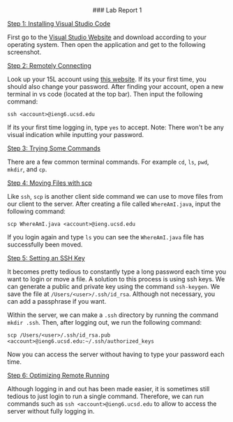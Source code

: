 <p align="center"> ###  Lab Report 1 </p>

<u> Step 1: Installing Visual Studio Code </u>

First go to the [Visual Studio Website](https://code.visualstudio.com/) and download according to your operating system. Then open the application and get to the following screenshot.

<u> Step 2: Remotely Connecting </u>

Look up your 15L account using [this website](https://sdacs.ucsd.edu/~icc/index.php). If its your first time, you should also change your password. After finding your account, open a new terminal in vs code (located at the top bar). Then input the following command: 

`ssh <account>@ieng6.ucsd.edu`

If its your first time logging in, type `yes` to accept. Note: There won't be any visual indication while inputting your password. 

<u> Step 3: Trying Some Commands </u>

There are a few common terminal commands. For example `cd`, `ls`, `pwd`, `mkdir`, and `cp`. 

<u> Step 4: Moving Files with scp </u>

Like `ssh`, `scp` is another client side command we can use to move files from our client to the server. After creating a file called `WhereAmI.java`, input the following command:

`scp WhereAmI.java <account>@ieng.ucsd.edu`

If you login again and type `ls` you can see the `WhereAmI.java` file has successfully been moved.

<u> Step 5: Setting an SSH Key </u>

It becomes pretty tedious to constantly type a long password each time you want to login or move a file. A solution to this process is using ssh keys. We can generate a public and private key using the command `ssh-keygen`. We save the file at `/Users/<user>/.ssh/id_rsa`. Although not necessary, you can add a passphrase if you want. 

Within the server, we can make a `.ssh` directory by running the command `mkdir .ssh`. Then, after logging out, we run the following command:

`scp /Users/<user>/.ssh/id_rsa.pub <account>@ieng6.ucsd.edu:~/.ssh/authorized_keys`

Now you can access the server without having to type your password each time.

<u> Step 6: Optimizing Remote Running</u>

Although logging in and out has been made easier, it is sometimes still tedious to just login to run a single command. Therefore, we can run commands such as `ssh <account>@ieng6.ucsd.edu` to allow to access the server without fully logging in.
